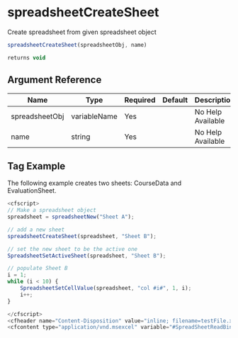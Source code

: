 # spreadsheetCreateSheet

Create spreadsheet from given spreadsheet object

```javascript
spreadsheetCreateSheet(spreadsheetObj, name)
```

```javascript
returns void
```

## Argument Reference

| Name | Type | Required | Default | Description |
| --- | --- | --- | --- | --- |
| spreadsheetObj | variableName | Yes |  | No Help Available |
| name | string | Yes |  | No Help Available |

## Tag Example

The following example creates two sheets: CourseData and EvaluationSheet.

```javascript
<cfscript>
// Make a spreadsheet object
spreadsheet = spreadsheetNew("Sheet A");

// add a new sheet
spreadsheetCreateSheet(spreadsheet, "Sheet B");

// set the new sheet to be the active one
SpreadsheetSetActiveSheet(spreadsheet, "Sheet B");

// populate Sheet B
i = 1;
while (i < 10) {
    SpreadsheetSetCellValue(spreadsheet, "col #i#", 1, i);
    i++;
}

</cfscript>
<cfheader name="Content-Disposition" value="inline; filename=testFile.xls">
<cfcontent type="application/vnd.msexcel" variable="#SpreadSheetReadBinary(spreadsheet)#">
```
